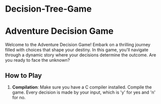 # Decision-Tree-Game

# Adventure Decision Game

Welcome to the Adventure Decision Game! Embark on a thrilling journey filled with choices that shape your destiny. In this game, you'll navigate through a dynamic story where your decisions determine the outcome. Are you ready to face the unknown?

## How to Play

1. **Compilation**: Make sure you have a C compiler installed. Compile the game. Every decision is made by your input, which is 'y' for yes and 'n' for no.

